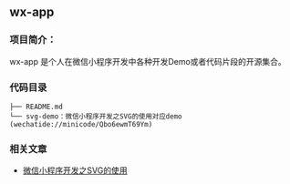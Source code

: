 ## wx-app


### 项目简介：

wx-app 是个人在微信小程序开发中各种开发Demo或者代码片段的开源集合。

### 代码目录

	├── README.md
	└── svg-demo：微信小程序开发之SVG的使用对应demo (wechatide://minicode/Qbo6ewmT69Ym)

### 相关文章

- [微信小程序开发之SVG的使用](http://blog.bihe0832.com/svg.html)
